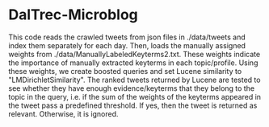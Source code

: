 # DalTrec-Microblog

This code reads the crawled tweets from json files in ./data/tweets and index them separately for each day. Then, loads the manually assigned weights from ./data/ManuallyLabeledKeyterms2.txt. These weights indicate the importance of manually extracted keyterms in each topic/profile. Using these weights, we create boosted queries and set Lucene similarity to "LMDirichletSimilarity". The ranked tweets returned by Lucene are tested to see whether they have enough evidence/keyterms that they belong to the topic in the query, i.e. if the sum of the weights of the keyterms appeared in the tweet pass a predefined threshold. If yes, then the tweet is returned as relevant. Otherwise, it is ignored. 
